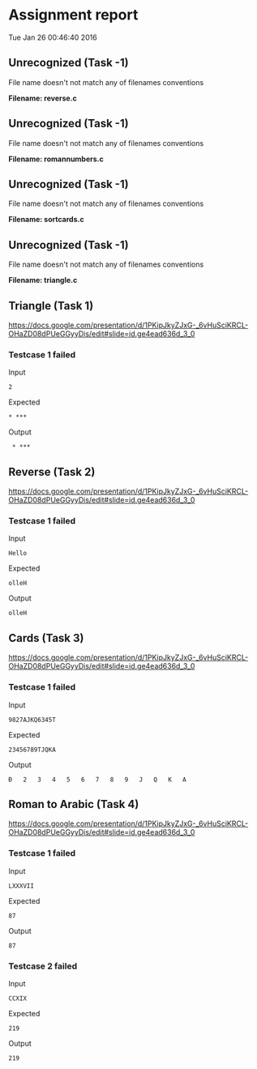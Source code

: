# Assignment report
Tue Jan 26 00:46:40 2016
## Unrecognized (Task -1)
File name doesn't not match any of filenames conventions

**Filename: reverse.c**
## Unrecognized (Task -1)
File name doesn't not match any of filenames conventions

**Filename: romannumbers.c**
## Unrecognized (Task -1)
File name doesn't not match any of filenames conventions

**Filename: sortcards.c**
## Unrecognized (Task -1)
File name doesn't not match any of filenames conventions

**Filename: triangle.c**
## Triangle (Task 1)
https://docs.google.com/presentation/d/1PKipJkyZJxG-_6vHuSciKRCL-OHaZD08dPUeGGyyDis/edit#slide=id.ge4ead636d_3_0

### Testcase 1 failed
Input
```
2
```


Expected
```
* ***
```


Output
```
 * *** 
```

## Reverse (Task 2)
https://docs.google.com/presentation/d/1PKipJkyZJxG-_6vHuSciKRCL-OHaZD08dPUeGGyyDis/edit#slide=id.ge4ead636d_3_0

### Testcase 1 failed
Input
```
Hello
```


Expected
```
olleH
```


Output
```
olleH 
```

## Cards (Task 3)
https://docs.google.com/presentation/d/1PKipJkyZJxG-_6vHuSciKRCL-OHaZD08dPUeGGyyDis/edit#slide=id.ge4ead636d_3_0

### Testcase 1 failed
Input
```
9827AJKQ6345Т
```


Expected
```
23456789ТJQKA
```


Output
```
Ð   2   3   4   5   6   7   8   9   J   Q   K   A   
```

## Roman to Arabic (Task 4)
https://docs.google.com/presentation/d/1PKipJkyZJxG-_6vHuSciKRCL-OHaZD08dPUeGGyyDis/edit#slide=id.ge4ead636d_3_0

### Testcase 1 failed
Input
```
LXXXVII
```


Expected
```
87
```


Output
```
87 
```

### Testcase 2 failed
Input
```
CCXIX
```


Expected
```
219
```


Output
```
219 
```

